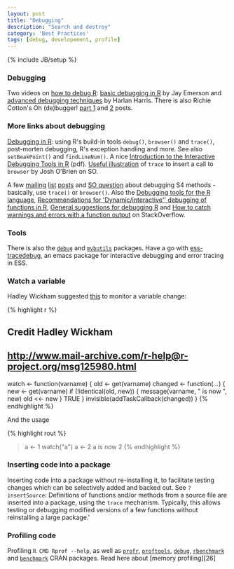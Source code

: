 ```yaml
---
layout: post
title: "Debugging"
description: "Search and destroy"
category: 'Best Practices'
tags: [debug, developement, profile]
---
```

{% include JB/setup %}


### Debugging 

Two videos on [how to debug R][1]: [basic debugging in R][2] by
Jay Emerson and [advanced debugging techniques][3] by Harlan Harris. There is
also Richie Cotton's Oh (de)bugger! [part 1][4] and [2][5] posts.

### More links about debugging 

[Debugging in R][6]: using R's build-in tools `debug()`, `browser()` and `trace()`, 
post-morten debugging, R's exception handling and more. 
See also `setBeakPoint()` and `findLineNum()`. A nice
[Introduction to the Interactive Debugging Tools in R][7] (pdf). [Useful
illustration][8] of `trace` to insert a call to `browser` by Josh O'Brien on
SO.

A few [mailing][9] [list][10] [posts][11] and [SO question][12] about
debugging S4 methods - basically, use `trace()` or `browser()`. Also the
[Debugging tools for the R language][13], [Recommendations for
'Dynamic/interactive'' debugging of functions in R][14], [General suggestions
for debugging R][15] and [How to catch warnings and errors with a function
output][16] on StackOverflow.

### Tools

There is also the [`debug`][17] and [`mvbutils`][18] packages. Have a go with
[ess-tracedebug][19], an emacs package for interactive debugging and error
tracing in ESS.

### Watch a variable

Hadley Wickham suggested [this][20] to monitor a variable change:


{% highlight r %}
## Credit Hadley Wickham 
## http://www.mail-archive.com/r-help@r-project.org/msg125980.html
watch <- function(varname) {
 old <- get(varname)
 changed <- function(...) {
   new <- get(varname)
   if (!identical(old, new)) {
     message(varname, " is now ", new)
     old <<- new
   }
   TRUE
 }
 invisible(addTaskCallback(changed))
}
{% endhighlight %}

And the usage

{% highlight rout %}
> a <- 1
> watch("a")
> a <- 2
 a is now 2
{% endhighlight %}

### Inserting code into a package

Inserting code into a package without re-installing it, to facilitate testing
changes which can be selectively added and backed out. See `?insertSource`:
Definitions of functions and/or methods from a source file are inserted into a
package, using the `trace` mechanism. Typically, this allows testing or
debugging modified versions of a few functions without reinstalling a large
package.'


### Profiling code

Profiling `R CMD Rprof --help`, as well as [`profr`][21], [`proftools`][22],
[`debug`][17], [`rbenchmark`][24] and [`benchmark`][25] CRAN packages. Read
here about [memory profiling][26]

    
   [1]: http://blog.revolutionanalytics.com/2010/06/how-to-debug-in-r.html
   [2]: http://www.vcasmo.com/video/drewconway/8555
   [3]: http://www.vcasmo.com/video/drewconway/8556
   [4]: http://4dpiecharts.com/2010/08/26/oh-debugger/
   [5]: http://4dpiecharts.com/2010/09/04/oh-debugger-part-ii/
   [6]: http://www.stats.uwo.ca/faculty/murdoch/software/debuggingR/
   [7]: http://www.biostat.jhsph.edu/~rpeng/docs/R-debug-tools.pdf
   [8]: http://stackoverflow.com/questions/8979759/browser-debug-statement-r
   [9]: http://www.mail-archive.com/r-help@r-project.org/msg70990.html
   [10]: http://www.mail-archive.com/r-help@stat.math.ethz.ch/msg24763.html
   [11]: http://tolstoy.newcastle.edu.au/R/help/04/09/3412.html
   [12]: http://stackoverflow.com/questions/1708074/debugging-generic-functions-in-r
   [13]: http://stackoverflow.com/questions/1169480/debugging-tools-for-the-r-language
   [14]: http://stackoverflow.com/questions/3212540/recommendations-for-dynamic-interactive-debugging-of-functions-in-r
   [15]: http://stackoverflow.com/questions/4442518/general-suggestions-for-debugging-r
   [16]: http://stackoverflow.com/questions/4948361/how-do-i-save-warnings-and-errors-as-output-from-a-function
   [17]: http://cran.r-project.org/web/packages/debug/index.html
   [18]: http://cran.r-project.org/web/packages/mvbutils/index.html
   [19]: http://code.google.com/p/ess-tracebug/
   [20]: http://www.mail-archive.com/r-help@r-project.org/msg125980.html
   [21]: http://cran.r-project.org/web/packages/profr/index.html
   [22]: http://cran.r-project.org/web/packages/proftools/index.html
   [23]: http://cran.r-project.org/web/packages/rbenchmark/
   [24]: http://cran.r-project.org/web/packages/benchmark/
   [25]: http://developer.r-project.org/memory-profiling.html

